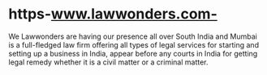 # https-www.lawwonders.com-
We Lawwonders are having our presence all over South India and Mumbai is a full-fledged law firm offering all types of legal services for starting and setting up a business in India, appear before any courts in India for getting legal remedy whether it is a civil matter or a criminal matter.
